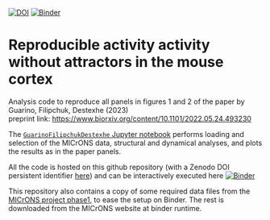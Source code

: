 [![DOI](https://zenodo.org/badge/498655295.svg)](https://zenodo.org/badge/latestdoi/498655295) 
[![Binder](https://mybinder.org/badge_logo.svg)](https://mybinder.org/v2/gh/dguarino/Guarino-Filipchuk-Destexhe/HEAD)

# Reproducible activity activity without attractors in the mouse cortex

Analysis code to reproduce all panels in figures 1 and 2 of the paper by Guarino, Filipchuk, Destexhe (2023)   
preprint link: https://www.biorxiv.org/content/10.1101/2022.05.24.493230

The [`GuarinoFilipchukDestexhe` Jupyter notebook](https://github.com/dguarino/Guarino-Filipchuk-Destexhe/blob/main/GuarinoFilipchukDestexhe.ipynb) performs loading and selection of the MICrONS data, structural and dynamical analyses, and plots the results as in the paper panels.     

All the code is hosted on this github repository (with a Zenodo DOI persistent identifier [here](https://zenodo.org/badge/latestdoi/498655295)) and can be interactively executed here [![Binder](https://mybinder.org/badge_logo.svg)](https://mybinder.org/v2/gh/dguarino/Guarino-Filipchuk-Destexhe/HEAD)

This repository also contains a copy of some required data files from the [MICrONS project phase1](https://www.microns-explorer.org/phase1), to ease the setup on Binder. The rest is downloaded from the MICrONS website at binder runtime.
